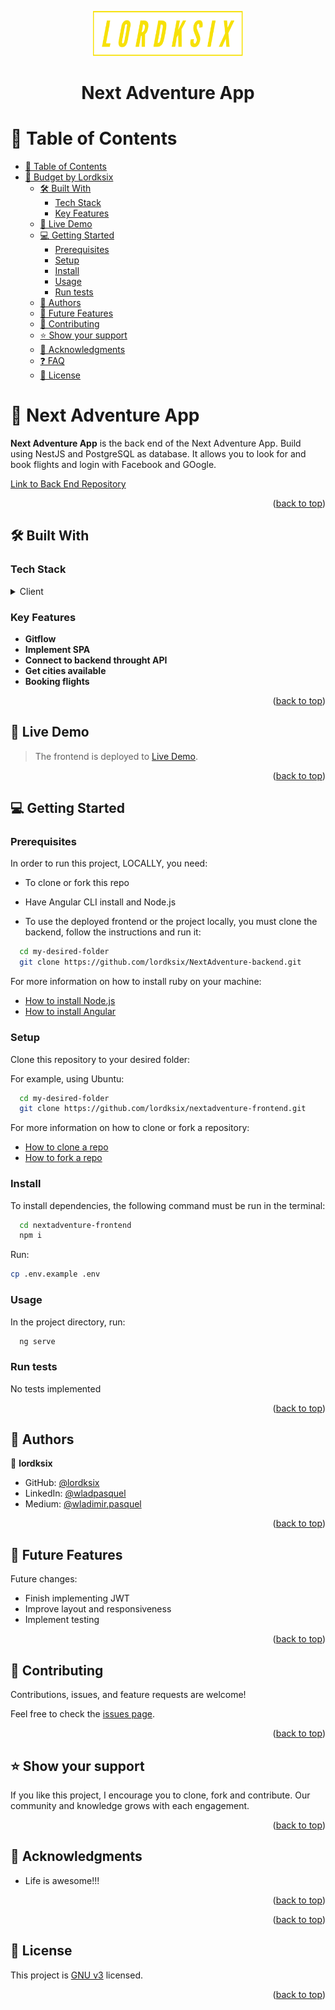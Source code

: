 <a id="readme-top"></a>

<div align="center">
    <img src="./assets/lordksix-logos_transparent.png" alt="logo" width="240"  height="auto" margin="auto"/>
</div>


<h1 align="center"><b>Next Adventure App</b></h3>

# 📗 Table of Contents

- [📗 Table of Contents](#table-of-contents)
- [📖 Budget by Lordksix](#about-project)
  - [🛠 Built With](#built-with)
    - [Tech Stack](#tech-stack)
    - [Key Features](#key-features)
  - [🚀 Live Demo](#live-demo)
  - [💻 Getting Started](#getting-started)
    - [Prerequisites](#prerequisites)
    - [Setup](#setup)
    - [Install](#install)
    - [Usage](#usage)
    - [Run tests](#run-tests)
  - [👥 Authors](#Authors)
  - [🔭 Future Features](#future-features)
  - [🤝 Contributing](#contributing)
  - [⭐️ Show your support](#️support)
  - [🙏 Acknowledgments](#acknowledgements)
  - [❓ FAQ](#faq)
  - [📝 License](#license)

# 📖 Next Adventure App <a id="about-project"></a>

**Next Adventure App** is the back end of the Next Adventure App. Build using NestJS and PostgreSQL as database. It allows you to look for and book flights and login with Facebook and GOogle.

<a href="https://github.com/lordksix/NextAdventure-backend.git">Link to Back End Repository</a>


<p align="right">(<a href="#readme-top">back to top</a>)</p>

## 🛠 Built With <a id="built-with"></a>

### Tech Stack <a id="tech-stack"></a>

<details>
  <summary>Client</summary>
  <ul>
    <li><a href="https://angular.io/">Angular</a></li>
    <li><a href="https://www.typescriptlang.org/">TypeScript</a></li>
    <li><a href="https://getbootstrap.com/">Bootstrap</a></li>
  </ul>
</details>

### Key Features <a id="key-features"></a>

- **Gitflow**
- **Implement SPA**
- **Connect to backend throught API**
- **Get cities available**
- **Booking flights**

<p align="right">(<a href="#readme-top">back to top</a>)</p>

## 🚀 Live Demo <a name="live-demo"></a>

> The frontend is deployed to  [Live Demo](https://nextadventure-frontend.vercel.app/).

<p align="right">(<a href="#readme-top">back to top</a>)</p>

## 💻 Getting Started <a id="getting-started"></a>

### Prerequisites

In order to run this project, LOCALLY, you need:

- To clone or fork this repo
- Have Angular CLI install and Node.js

- To use the deployed frontend or the project locally, you must clone the backend, follow the instructions and run it:

```sh
  cd my-desired-folder
  git clone https://github.com/lordksix/NextAdventure-backend.git
```

For more information on how to install ruby on your machine:

- <a href="https://nodejs.org/en">How to install Node.js</a>
- <a href="https://angular.io/guide/setup-local">How to install Angular</a>

### Setup

Clone this repository to your desired folder:

For example, using Ubuntu:

```sh
  cd my-desired-folder
  git clone https://github.com/lordksix/nextadventure-frontend.git
```

For more information on how to clone or fork a repository:

- <a href="https://docs.github.com/en/repositories/creating-and-managing-repositories/cloning-a-repository">How to clone a repo</a>
- <a href="https://docs.github.com/en/get-started/quickstart/fork-a-repo">How to fork a repo</a>

### Install

To install dependencies, the following command must be run in the terminal:

```sh
  cd nextadventure-frontend
  npm i
```

Run:

```bash
cp .env.example .env
```

### Usage

In the project directory, run:

```sh
  ng serve
```

### Run tests

No tests implemented

<p align="right">(<a href="#readme-top">back to top</a>)</p>

## 👥 Authors <a id="Authors"></a>

👤 **lordksix**

- GitHub: [@lordksix](https://github.com/lordksix)
- LinkedIn: [@wladpasquel](https://www.linkedin.com/in/wladpasquel/)
- Medium: [@wladimir.pasquel](https://medium.com/@wladimir.pasquel)


<p align="right">(<a href="#readme-top">back to top</a>)</p>

## 🔭 Future Features <a id="future-features"></a>

Future changes:

- Finish implementing JWT
- Improve layout and responsiveness
- Implement testing

<p align="right">(<a href="#readme-top">back to top</a>)</p>

## 🤝 Contributing <a id="contributing"></a>

Contributions, issues, and feature requests are welcome!

Feel free to check the [issues page](../../issues/).

<p align="right">(<a href="#readme-top">back to top</a>)</p>

## ⭐️ Show your support <a id="️support"></a>

If you like this project, I encourage you to clone, fork and contribute. Our community and knowledge grows with each engagement.

<p align="right">(<a href="#readme-top">back to top</a>)</p>

## 🙏 Acknowledgments <a id="acknowledgements"></a>

- Life is awesome!!!

<p align="right">(<a href="#readme-top">back to top</a>)</p>

<p align="right">(<a href="#readme-top">back to top</a>)</p>

## 📝 License <a id="license"></a>

This project is [GNU v3](./LICENSE) licensed.

<p align="right">(<a href="#readme-top">back to top</a>)</p>
